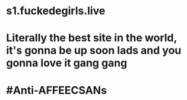 # s1.fuckedegirls.live
# Literally the best site in the world, it's gonna be up soon lads and you gonna love it gang gang
# #Anti-AFFEECSANs 
